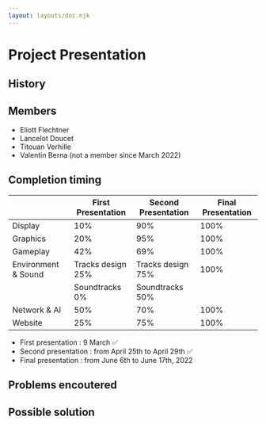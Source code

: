 ```yaml
---
layout: layouts/doc.njk
---
```


# Project Presentation

## History

## Members

- Eliott Flechtner
- Lancelot Doucet
- Titouan Verhille
- Valentin Berna (not a member since March 2022)

## Completion timing

|                      | First Presentation | Second Presentation | Final Presentation |
| -------------------- | ------------------ | ------------------- | ------------------ |
| Display              | 10\%               | 90\%                | 100\%              |
| Graphics             | 20\%               | 95\%                | 100\%              |
| Gameplay             | 42\%               | 69\%                | 100\%              |
| Environment \& Sound | Tracks design 25\% | Tracks design 75\%  | 100\%              |
|                      | Soundtracks 0\%    | Soundtracks 50\%    |                    |
| Network \& AI        | 50\%               | 70\%                | 100\%              |
| Website              | 25\%               | 75\%                | 100\%              |

- First presentation : 9 March ✅
- Second presentation : from April 25th to April 29th ✅
- Final presentation : from June 6th to June 17th, 2022

## Problems encoutered

## Possible solution

